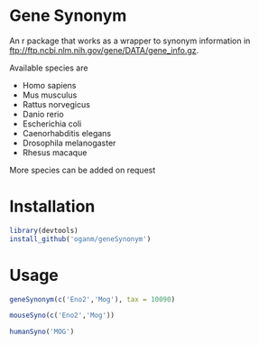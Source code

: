 # Gene Synonym
An r package that works as a wrapper to synonym information in ftp://ftp.ncbi.nlm.nih.gov/gene/DATA/gene_info.gz.

Available species are
* Homo sapiens
* Mus musculus
* Rattus norvegicus
* Danio rerio
* Escherichia coli
* Caenorhabditis elegans
* Drosophila melanogaster
* Rhesus macaque

More species can be added on request

Installation
============
```r
library(devtools)
install_github('oganm/geneSynonym')
```

Usage
===========
```r
geneSynonym(c('Eno2','Mog'), tax = 10090)

mouseSyno(c('Eno2','Mog'))

humanSyno('MOG')
```
